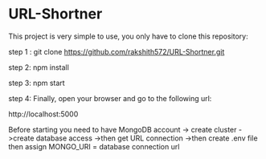 # URL-Shortner
This project is very simple to use, you only have to clone this repository:

step 1 : git clone https://github.com/rakshith572/URL-Shortner.git


step 2: npm install


step 3: npm start

step 4: Finally, open your browser and go to the following url:

http://localhost:5000

Before starting you need to have MongoDB account 
-> create cluster
->create database access
->then get URL connection 
->then create .env file then assign MONGO_URI = database connection url
